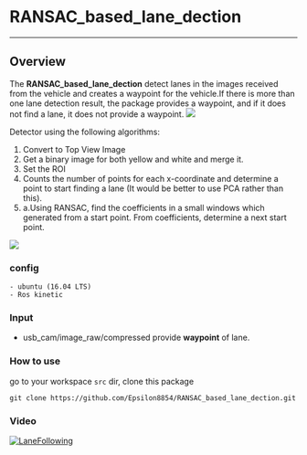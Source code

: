 # RANSAC_based_lane_dection

---
## Overview
The **RANSAC_based_lane_dection** detect lanes in the images received from the vehicle and creates a waypoint for the vehicle.If there is more than one lane detection result, the package provides a waypoint, and if it does not find a lane, it does not provide a waypoint.
![](https://imgur.com/2yoQeIb.gif)

Detector using the following algorithms:
1. Convert to Top View Image
2. Get a binary image for both yellow and white and merge it.
3. Set the ROI
4. Counts the number of points for each x-coordinate and determine a point to start finding a lane (It would be better to use PCA rather than this).
5. a.Using RANSAC, find the coefficients in a small windows which generated from a start point. From coefficients, determine a next start point.

![](https://imgur.com/Vvnq9gl.jpg)
### config
```
- ubuntu (16.04 LTS)
- Ros kinetic
```
### Input
- usb_cam/image_raw/compressed provide **waypoint** of lane.

### How to use
go to your workspace `src` dir, clone this package
```
git clone https://github.com/Epsilon8854/RANSAC_based_lane_dection.git
```
### Video
[![LaneFollowing](https://img.youtube.com/j_zlAQcO9JQ/0.jpg)](https://youtu.be/j_zlAQcO9JQ)

